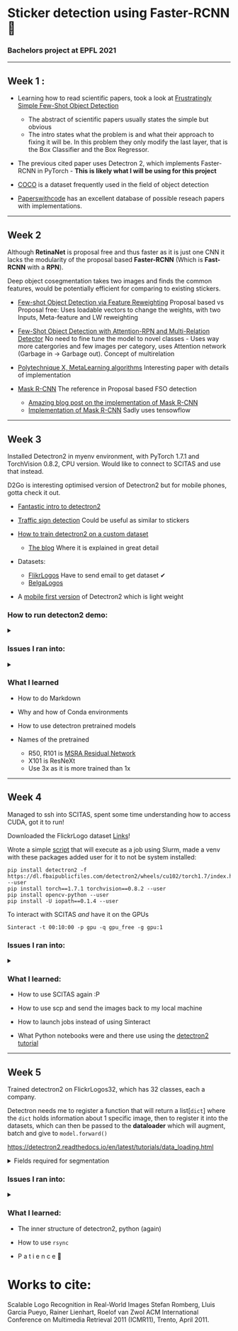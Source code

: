 # Sticker detection using Faster-RCNN 🎉 

### Bachelors project at EPFL 2021

---

## Week 1 :

* Learning how to read scientific papers, took a look at [Frustratingly Simple Few-Shot Object Detection](https://arxiv.org/pdf/2003.06957v1.pdf) 
    * The abstract of scientific papers usually states the simple but obvious
    * The intro states what the problem is and what their approach to fixing it will be. In this problem they only modify the last layer, that is the Box Classifier and the Box Regressor.

* The previous cited paper uses Detectron 2, which implements Faster-RCNN in PyTorch - **This is likely what I will be using for this project** 

* [COCO](https://cocodataset.org/#home) is a dataset frequently used in the field of object detection 

* [Paperswithcode](https://paperswithcode.com/task/few-shot-object-detection) has an excellent database of possible reseach papers with implementations.

---

## Week 2

Although **RetinaNet** is proposal free and thus faster as it is just one CNN it lacks the modularity of the proposal based **Faster-RCNN** (Which is **Fast-RCNN** with a **RPN**).

Deep object cosegmentation takes two images and finds the common features, would be potentially efficient for comparing to existing stickers.



* [Few-shot Object Detection via Feature Reweighting](https://arxiv.org/pdf/1812.01866v2.pdf) Proposal based vs Proposal free: Uses loadable vectors to change the weights, with two Inputs, Meta-feature and LW reweighting

* [Few-Shot Object Detection with Attention-RPN and Multi-Relation Detector](https://arxiv.org/pdf/1908.01998v4.pdf) No need to fine tune the model to novel classes - Uses way more catergories and few images per category, uses Attention network (Garbage in -> Garbage out). Concept of multirelation

* [Polytechnique X, MetaLearning algorithms](https://arxiv.org/pdf/1909.13579v1.pdf) Interesting paper with details of implementation

* [Mask R-CNN](https://arxiv.org/pdf/1703.06870.pdf) The reference in Proposal based FSO detection
    * [Amazing blog post on the implementation of Mask R-CNN](https://engineering.matterport.com/splash-of-color-instance-segmentation-with-mask-r-cnn-and-tensorflow-7c761e238b46)
    * [Implementation of Mask R-CNN](https://github.com/matterport/Mask_RCNN) Sadly uses tensowflow

---

## Week 3

Installed Detectron2 in myenv environment, with PyTorch 1.7.1 and TorchVision 0.8.2, CPU version. Would like to connect to SCITAS and use that instead.

D2Go is interesting optimised version of Detectron2 but for mobile phones, gotta check it out.

* [Fantastic intro to detectron2](https://www.youtube.com/watch?v=EVtMT6Ve0sY)

* [Traffic sign detection](https://www.youtube.com/watch?v=SWaYRyi0TTs) Could be useful as similar to stickers

* [How to train detectron2 on a custom dataset](https://www.youtube.com/watch?v=CrEW8AfVlKQ)
    * [The blog](https://gilberttanner.com/blog/detectron-2-object-detection-with-pytorch) Where it is explained in great detail


* Datasets:
    * [FlikrLogos](https://www.uni-augsburg.de/en/fakultaet/fai/informatik/prof/mmc/research/datensatze/flickrlogos/) Have to send email to get dataset ✔
    * [BelgaLogos](http://www-sop.inria.fr/members/Alexis.Joly/BelgaLogos/BelgaLogos.html#download)

* A [mobile first version](https://github.com/facebookresearch/d2go) of Detectron2 which is light weight

### How to run detecton2 demo:

<details close>
<summary></summary>

- Install packages from [here](https://github.com/facebookresearch/detectron2/blob/master/INSTALL.md)

- Run after pulling the git

```terminal
git clone https://github.com/facebookresearch/detectron2.git
cd demo
python demo.py --config-file ../configs/COCO-InstanceSegmentation/mask_rcnn_R_50_FPN_3x.yaml --input ../../input.jpg --opts MODEL.DEVICE cpu MODEL.WEIGHTS detectron2://COCO-InstanceSegmentation/mask_rcnn_R_50_FPN_3x/137849600/model_final_f10217.pkl
```
</details>


### Issues I ran into:
<details close>
<summary></summary>
- Had to add MODEL.DEVICE cpu for it to run on CPU

- Had to point to a downloaded image
```
wget http://images.cocodataset.org/val2017/000000439715.jpg -q -O input.jpg
```

- Had to install two libraries for OpenCV
```
pip install opencv
```
</details>

### What I learned

- How to do Markdown
- Why and how of Conda environments
- How to use detectron pretrained models

- Names of the pretrained

    - R50, R101 is [MSRA Residual Network](https://github.com/KaimingHe/deep-residual-networks)
    - X101 is ResNeXt
    - Use 3x as it is more trained than 1x

---

## Week 4

Managed to ssh into SCITAS, spent some time understanding how to access CUDA, got it to run!

Downloaded the FlickrLogo dataset [Links](notes/PRIVATE.md)!

Wrote a simple [script](execute.sh) that will execute as a job using Slurm, made a venv with these packages added user for it to not be system installed:

```terminal
pip install detectron2 -f https://dl.fbaipublicfiles.com/detectron2/wheels/cu102/torch1.7/index.html --user
pip install torch==1.7.1 torchvision==0.8.2 --user
pip install opencv-python --user
pip install -U iopath==0.1.4 --user
```

To interact with SCITAS *and* have it on the GPUs

```terminal
Sinteract -t 00:10:00 -p gpu -q gpu_free -g gpu:1
```

### Issues I ran into:
<details close>
<summary></summary>

- Have to load python after the venv as venv replaces the python version

- Have to install opencv-python everytime even I'm in the venv?
```terminal
pip install opencv-python --user
```
- Had to downgrade iopath for it to work on SCITAS
```
pip install -U iopath==0.1.4 --user
```
</details>


### What I learned:

- How to use SCITAS again :P

- How to use scp and send the images back to my local machine

- How to launch jobs instead of using Sinteract

- What Python notebooks were and there use using the [detectron2 tutorial](https://colab.research.google.com/drive/16jcaJoc6bCFAQ96jDe2HwtXj7BMD_-m5#scrollTo=8IRGo8d0qkgR)

---

## Week 5

Trained detectron2 on FlickrLogos32, which has 32 classes, each a company.

Detectron needs me to register a function that will return a list\[`dict`\] where the `dict` holds information about 1 specific image, then to register it into the datasets, which can then be passed to the __dataloader__ which will augment, batch and give to `model.forward()`

https://detectron2.readthedocs.io/en/latest/tutorials/data_loading.html

<details close>
<summary>Fields required for segmentation</summary>

Items like `file_name`, `height`, `width`, `image_id` can be given by

```python
record = {}

filename = os.path.join(img_dir, v["filename"])
height, width = cv2.imread(filename).shape[:2]

record["file_name"] = filename
record["image_id"] = idx
record["height"] = height
record["width"] = width
```

#### Since we are doing image segmentation

`annotations`, a list\[`dict`\] which contains `bbox`, `bbox_mode`, `category_id` and `segmentation` can be given by

```python
annos = v["regions"]
objs = []
for _, anno in annos.items():
    assert not anno["region_attributes"]
    anno = anno["shape_attributes"]
    px = anno["all_points_x"]
    py = anno["all_points_y"]
    poly = [(x + 0.5, y + 0.5) for x, y in zip(px, py)]
    poly = [p for x in poly for p in x]

    obj = {
        "bbox": [np.min(px), np.min(py), np.max(px), np.max(py)],
        "bbox_mode": BoxMode.XYXY_ABS,
        "segmentation": [poly],
        "category_id": 0,
    }
    objs.append(obj)
record["annotations"] = objs
```

</details>

### Issues I ran into:
<details close>
<summary></summary>

- How to correctly open pictures (Had an annoying "\n" that was invisible in print() but not when passing as a path to open the image)

- How to correctly pass the mask (Have to transform it into __RLE__ which is lightweight binary mask)

</details>

### What I learned:

- The inner structure of detectron2, python (again)

- How to use `rsync`

- P a t i e n c e :stars:


# Works to cite:

Scalable Logo Recognition in Real-World Images
Stefan Romberg, Lluis Garcia Pueyo, Rainer Lienhart, Roelof van Zwol
ACM International Conference on Multimedia Retrieval 2011 (ICMR11), Trento, April 2011. 

